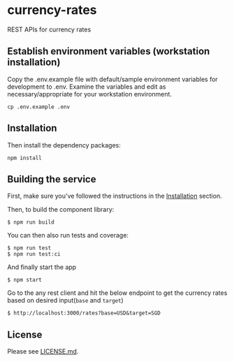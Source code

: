 # currency-rates
REST APIs for currency rates 

## Establish environment variables (workstation installation)
Copy the .env.example file with default/sample environment variables for development to .env.
Examine the variables and edit as necessary/appropriate for your workstation environment.

```
cp .env.example .env
```

## Installation

Then install the dependency packages:
```
npm install
```

## Building the service

First, make sure you've followed the instructions in the [Installation](installation) section.


Then, to build the component library:
```
$ npm run build
```

You can then also run tests and coverage:
```
$ npm run test
$ npm run test:ci
```


And finally start the app
```
$ npm start
```

Go to the any rest client and hit the below endpoint to get the currency rates based on desired input(`base` and `target`)
```
$ http://localhost:3000/rates?base=USD&target=SGD
```

## License

Please see [LICENSE.md](LICENSE.md).
